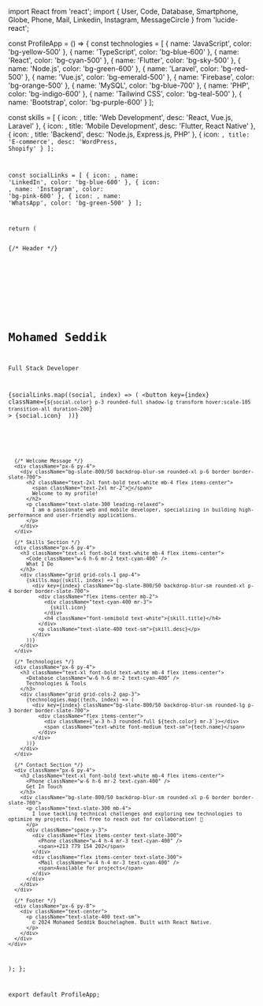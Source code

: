 import React from 'react';
import { User, Code, Database, Smartphone, Globe, Phone, Mail, Linkedin, Instagram, MessageCircle } from 'lucide-react';

const ProfileApp = () => {
  const technologies = [
    { name: 'JavaScript', color: 'bg-yellow-500' },
    { name: 'TypeScript', color: 'bg-blue-600' },
    { name: 'React', color: 'bg-cyan-500' },
    { name: 'Flutter', color: 'bg-sky-500' },
    { name: 'Node.js', color: 'bg-green-600' },
    { name: 'Laravel', color: 'bg-red-500' },
    { name: 'Vue.js', color: 'bg-emerald-500' },
    { name: 'Firebase', color: 'bg-orange-500' },
    { name: 'MySQL', color: 'bg-blue-700' },
    { name: 'PHP', color: 'bg-indigo-600' },
    { name: 'Tailwind CSS', color: 'bg-teal-500' },
    { name: 'Bootstrap', color: 'bg-purple-600' }
  ];

  const skills = [
    { icon: <Globe className="w-5 h-5" />, title: 'Web Development', desc: 'React, Vue.js, Laravel' },
    { icon: <Smartphone className="w-5 h-5" />, title: 'Mobile Development', desc: 'Flutter, React Native' },
    { icon: <Database className="w-5 h-5" />, title: 'Backend', desc: 'Node.js, Express.js, PHP' },
    { icon: <Code className="w-5 h-5" />, title: 'E-commerce', desc: 'WordPress, Shopify' }
  ];

  const socialLinks = [
    { icon: <Linkedin className="w-5 h-5" />, name: 'LinkedIn', color: 'bg-blue-600' },
    { icon: <Instagram className="w-5 h-5" />, name: 'Instagram', color: 'bg-pink-600' },
    { icon: <MessageCircle className="w-5 h-5" />, name: 'WhatsApp', color: 'bg-green-500' }
  ];

  return (
    <div className="min-h-screen bg-gradient-to-br from-slate-900 via-purple-900 to-slate-900">
      {/* Header */}
      <div className="relative overflow-hidden">
        <div className="absolute inset-0 bg-gradient-to-r from-purple-600/20 to-cyan-600/20"></div>
        <div className="relative px-6 py-8">
          <div className="text-center">
            <div className="w-32 h-32 mx-auto mb-6 rounded-full bg-gradient-to-r from-purple-500 to-cyan-500 p-1">
              <div className="w-full h-full rounded-full bg-slate-800 flex items-center justify-center">
                <User className="w-16 h-16 text-white" />
              </div>
            </div>
            <h1 className="text-3xl font-bold text-white mb-2">Mohamed Seddik</h1>
            <p className="text-cyan-300 text-lg">Full Stack Developer</p>
            <div className="flex justify-center space-x-4 mt-4">
              {socialLinks.map((social, index) => (
                <button
                  key={index}
                  className={`${social.color} p-3 rounded-full shadow-lg transform hover:scale-105 transition-all duration-200`}
                >
                  {social.icon}
                </button>
              ))}
            </div>
          </div>
        </div>
      </div>

      {/* Welcome Message */}
      <div className="px-6 py-4">
        <div className="bg-slate-800/50 backdrop-blur-sm rounded-xl p-6 border border-slate-700">
          <h2 className="text-2xl font-bold text-white mb-4 flex items-center">
            <span className="text-2xl mr-2">👋</span>
            Welcome to my profile!
          </h2>
          <p className="text-slate-300 leading-relaxed">
            I am a passionate web and mobile developer, specializing in building high-performance and user-friendly applications.
          </p>
        </div>
      </div>

      {/* Skills Section */}
      <div className="px-6 py-4">
        <h3 className="text-xl font-bold text-white mb-4 flex items-center">
          <Code className="w-6 h-6 mr-2 text-cyan-400" />
          What I Do
        </h3>
        <div className="grid grid-cols-1 gap-4">
          {skills.map((skill, index) => (
            <div key={index} className="bg-slate-800/50 backdrop-blur-sm rounded-xl p-4 border border-slate-700">
              <div className="flex items-center mb-2">
                <div className="text-cyan-400 mr-3">
                  {skill.icon}
                </div>
                <h4 className="font-semibold text-white">{skill.title}</h4>
              </div>
              <p className="text-slate-400 text-sm">{skill.desc}</p>
            </div>
          ))}
        </div>
      </div>

      {/* Technologies */}
      <div className="px-6 py-4">
        <h3 className="text-xl font-bold text-white mb-4 flex items-center">
          <Database className="w-6 h-6 mr-2 text-cyan-400" />
          Technologies & Tools
        </h3>
        <div className="grid grid-cols-2 gap-3">
          {technologies.map((tech, index) => (
            <div key={index} className="bg-slate-800/50 backdrop-blur-sm rounded-lg p-3 border border-slate-700">
              <div className="flex items-center">
                <div className={`w-3 h-3 rounded-full ${tech.color} mr-3`}></div>
                <span className="text-white font-medium text-sm">{tech.name}</span>
              </div>
            </div>
          ))}
        </div>
      </div>

      {/* Contact Section */}
      <div className="px-6 py-4">
        <h3 className="text-xl font-bold text-white mb-4 flex items-center">
          <Phone className="w-6 h-6 mr-2 text-cyan-400" />
          Get In Touch
        </h3>
        <div className="bg-slate-800/50 backdrop-blur-sm rounded-xl p-6 border border-slate-700">
          <p className="text-slate-300 mb-4">
            I love tackling technical challenges and exploring new technologies to optimize my projects. Feel free to reach out for collaboration! 🚀
          </p>
          <div className="space-y-3">
            <div className="flex items-center text-slate-300">
              <Phone className="w-4 h-4 mr-3 text-cyan-400" />
              <span>+213 779 154 202</span>
            </div>
            <div className="flex items-center text-slate-300">
              <Mail className="w-4 h-4 mr-3 text-cyan-400" />
              <span>Available for projects</span>
            </div>
          </div>
        </div>
      </div>

      {/* Footer */}
      <div className="px-6 py-8">
        <div className="text-center">
          <p className="text-slate-400 text-sm">
            © 2024 Mohamed Seddik Bouchelaghem. Built with React Native.
          </p>
        </div>
      </div>
    </div>
  );
};

export default ProfileApp;
